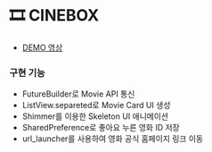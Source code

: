 # 🎞 CINEBOX

- [DEMO 영상](https://imgur.com/a/Bp1z7iX)

### 구현 기능

- FutureBuilder로 Movie API 통신
- ListView.separeted로 Movie Card UI 생성
- Shimmer를 이용한 Skeleton UI 애니메이션
- SharedPreference로 좋아요 누른 영화 ID 저장
- url_launcher를 사용하여 영화 공식 홈페이지 링크 이동
